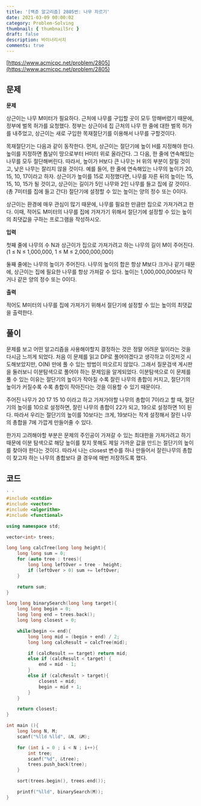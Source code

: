 ```yaml
---
title: '[백준 알고리즘] 2805번: 나무 자르기'
date: 2021-03-09 00:00:02
category: Problem-Solving
thumbnail: { thumbnailSrc }
draft: false
description: 바이너리서치
comments: true
---
```


[https://www.acmicpc.net/problem/2805](https://www.acmicpc.net/problem/2805)

## 문제

**문제**<br>

상근이는 나무 M미터가 필요하다. 근처에 나무를 구입할 곳이 모두 망해버렸기 때문에, 정부에 벌목 허가를 요청했다. 정부는 상근이네 집 근처의 나무 한 줄에 대한 벌목 허가를 내주었고, 상근이는 새로 구입한 목재절단기를 이용해서 나무를 구할것이다.

목재절단기는 다음과 같이 동작한다. 먼저, 상근이는 절단기에 높이 H를 지정해야 한다. 높이를 지정하면 톱날이 땅으로부터 H미터 위로 올라간다. 그 다음, 한 줄에 연속해있는 나무를 모두 절단해버린다. 따라서, 높이가 H보다 큰 나무는 H 위의 부분이 잘릴 것이고, 낮은 나무는 잘리지 않을 것이다. 예를 들어, 한 줄에 연속해있는 나무의 높이가 20, 15, 10, 17이라고 하자. 상근이가 높이를 15로 지정했다면, 나무를 자른 뒤의 높이는 15, 15, 10, 15가 될 것이고, 상근이는 길이가 5인 나무와 2인 나무를 들고 집에 갈 것이다. (총 7미터를 집에 들고 간다) 절단기에 설정할 수 있는 높이는 양의 정수 또는 0이다.

상근이는 환경에 매우 관심이 많기 때문에, 나무를 필요한 만큼만 집으로 가져가려고 한다. 이때, 적어도 M미터의 나무를 집에 가져가기 위해서 절단기에 설정할 수 있는 높이의 최댓값을 구하는 프로그램을 작성하시오.

**입력**<br>

첫째 줄에 나무의 수 N과 상근이가 집으로 가져가려고 하는 나무의 길이 M이 주어진다. (1 ≤ N ≤ 1,000,000, 1 ≤ M ≤ 2,000,000,000)

둘째 줄에는 나무의 높이가 주어진다. 나무의 높이의 합은 항상 M보다 크거나 같기 때문에, 상근이는 집에 필요한 나무를 항상 가져갈 수 있다. 높이는 1,000,000,000보다 작거나 같은 양의 정수 또는 0이다.

**출력**<br>

적어도 M미터의 나무를 집에 가져가기 위해서 절단기에 설정할 수 있는 높이의 최댓값을 출력한다.

## 풀이

문제를 보고 어떤 알고리즘을 사용해야할지 결정하는 것은 정말 어려운 일이라는 것을 다시금 느끼게 되었다. 처음 이 문제를 읽고 DP로 풀어야겠다고 생각하고 이것저것 시도해보았지만, O(N) 만에 풀 수 있는 방법이 떠오르지 않았다. 그래서 질문검색 게시판을 둘러보니 이분탐색으로 풀어야 하는 문제임을 알게되었다. 이분탐색으로 이 문제를 풀 수 있는 이유는 절단기의 높이가 작아질 수록 잘린 나무의 총합이 커지고, 절단기의 높이가 커질수록 수록 총합이 작아진다는 것을 이용할 수 있기 때문이다.

주어진 나무가 20 17 15 10 이라고 하고 가져가야할 나무의 총합이 7이라고 할 때, 절단기의 높이를 10으로 설정하면, 잘린 나무의 총합이 22가 되고, 19으로 설정하면 1이 된다. 따라서 우리는 절단기의 높이를 10보다는 크게, 19보다는 작게 설정해서 잘린 나무의 총합을 7에 가깝게 만들어줄 수 있다.

한가지 고려해야할 부분은 문제의 주인공이 가져갈 수 있는 최대한을 가져가려고 하기 때문에 이분 탐색으로 해당 높이를 찾지 못해도 제일 가까운 값을 만드는 절단기의 높이를 찾아야 한다는 것이다. 따라서 나는 closest 변수를 하나 만들어서 잘린나무의 총합이 찾고자 하는 나무의 총합보다 클 경우에 매번 저장하도록 했다.

## 코드

```cpp
' '
#include <cstdio>
#include <vector>
#include <algorithm>
#include <functional>

using namespace std;

vector<int> trees;

long long calcTree(long long height){
    long long sum = 0;
    for (auto tree : trees){
        long long leftOver = tree - height;
        if (leftOver > 0) sum += leftOver;
    }

    return sum;
}

long long binarySearch(long long target){
    long long begin = 0;
    long long end = trees.back();
    long long closest = 0;

    while(begin <= end){
        long long mid = (begin + end) / 2;
        long long calcResult = calcTree(mid);

        if (calcResult == target) return mid;
        else if (calcResult < target) {
            end = mid - 1;
        }
        else if (calcResult > target){
            closest = mid;
            begin = mid + 1;
        }
    }

    return closest;
}

int main (){
    long long N, M;
    scanf("%lld %lld", &N, &M);

    for (int i = 0 ; i < N ; i++){
        int tree;
        scanf("%d", &tree);
        trees.push_back(tree);
    }

    sort(trees.begin(), trees.end());

    printf("%lld", binarySearch(M));
}


```

